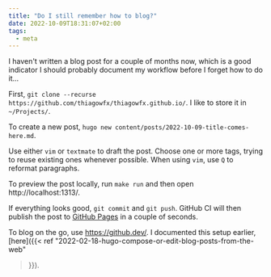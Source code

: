 ```yaml
---
title: "Do I still remember how to blog?"
date: 2022-10-09T18:31:07+02:00
tags:
  - meta
---
```


I haven't written a blog post for a couple of months now, which is a good indicator I should probably document my workflow before I forget how to do it...


First, `git clone --recurse https://github.com/thiagowfx/thiagowfx.github.io/`.
I like to store it in `~/Projects/`.

To create a new post, `hugo new content/posts/2022-10-09-title-comes-here.md`.

Use either `vim` or `textmate` to draft the post. Choose one or more tags,
trying to reuse existing ones whenever possible. When using `vim`, use `Q` to
reformat paragraphs.

To preview the post locally, run `make run` and then open http://localhost:1313/.

If everything looks good, `git commit` and `git push`. GitHub CI will then
publish the post to [GitHub Pages](https://pages.github.com/) in a couple of
seconds.

To blog on the go, use https://github.dev/. I documented this setup earlier,
[here]({{< ref "2022-02-18-hugo-compose-or-edit-blog-posts-from-the-web"
>}}).
